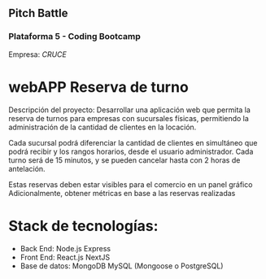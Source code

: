 ## Pitch Battle

### Plataforma 5 - Coding Bootcamp

Empresa: _CRUCE_

# webAPP Reserva de turno

Descripción del proyecto: Desarrollar una aplicación web que permita la reserva de turnos para empresas con sucursales físicas, permitiendo la administración de la cantidad de clientes en la locación.

Cada sucursal podrá diferenciar la cantidad de clientes en simultáneo que podrá recibir y los rangos horarios, desde el usuario administrador. Cada turno será de 15 minutos, y se pueden cancelar hasta con 2 horas de antelación.

Estas reservas deben estar visibles para el comercio en un panel gráfico Adicionalmente, obtener métricas en base a las reservas realizadas

# Stack de tecnologías:

- Back End:
  Node.js
  Express
- Front End:
  React.js
  NextJS
- Base de datos:
  MongoDB
  MySQL
  (Mongoose o PostgreSQL)
